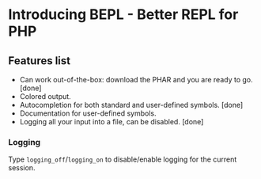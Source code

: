 # Introducing BEPL - Better REPL for PHP

## Features list

+ Can work out-of-the-box: download the PHAR and you are ready to go. [done]
+ Colored output.
+ Autocompletion for both standard and user-defined symbols. [done]
+ Documentation for user-defined symbols.
+ Logging all your input into a file, can be disabled. [done]

### Logging

Type `logging_off`/`logging_on` to disable/enable logging for the current session.

